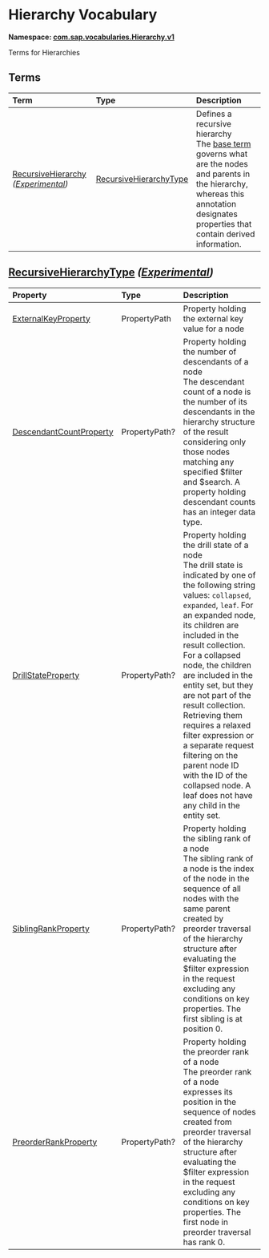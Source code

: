 # Hierarchy Vocabulary
**Namespace: [com.sap.vocabularies.Hierarchy.v1](Hierarchy.xml)**

Terms for Hierarchies


## Terms

Term|Type|Description
:---|:---|:----------
[RecursiveHierarchy](./Hierarchy.xml#L38:~:text=<Term%20Name="-,RecursiveHierarchy,-") *([Experimental](Common.md#Experimental))*|[RecursiveHierarchyType](#RecursiveHierarchyType)|<a name="RecursiveHierarchy"></a>Defines a recursive hierarchy<br>The [base term](https://oasis-tcs.github.io/odata-vocabularies/vocabularies/Org.OData.Aggregation.V1.html#RecursiveHierarchy) governs what are the nodes and parents in the hierarchy, whereas this annotation designates properties that contain derived information.

## <a name="RecursiveHierarchyType"></a>[RecursiveHierarchyType](./Hierarchy.xml#L46:~:text=<ComplexType%20Name="-,RecursiveHierarchyType,-") *([Experimental](Common.md#Experimental))*


Property|Type|Description
:-------|:---|:----------
[ExternalKeyProperty](./Hierarchy.xml#L48:~:text=<ComplexType%20Name="-,RecursiveHierarchyType,-")|PropertyPath|Property holding the external key value for a node
[DescendantCountProperty](./Hierarchy.xml#L51:~:text=<ComplexType%20Name="-,RecursiveHierarchyType,-")|PropertyPath?|Property holding the number of descendants of a node<br>The descendant count of a node is the number of its descendants in the hierarchy structure of the result considering only those nodes matching any specified $filter and $search. A property holding descendant counts has an integer data type.
[DrillStateProperty](./Hierarchy.xml#L55:~:text=<ComplexType%20Name="-,RecursiveHierarchyType,-")|PropertyPath?|Property holding the drill state of a node<br>The drill state is indicated by one of the following string values: `collapsed`, `expanded`, `leaf`. For an expanded node, its children are included in the result collection. For a collapsed node, the children are included in the entity set, but they are not part of the result collection. Retrieving them requires a relaxed filter expression or a separate request filtering on the parent node ID with the ID of the collapsed node. A leaf does not have any child in the entity set.
[SiblingRankProperty](./Hierarchy.xml#L59:~:text=<ComplexType%20Name="-,RecursiveHierarchyType,-")|PropertyPath?|Property holding the sibling rank of a node<br>The sibling rank of a node is the index of the node in the sequence of all nodes with the same parent created by preorder traversal of the hierarchy structure after evaluating the $filter expression in the request excluding any conditions on key properties. The first sibling is at position 0.
[PreorderRankProperty](./Hierarchy.xml#L63:~:text=<ComplexType%20Name="-,RecursiveHierarchyType,-")|PropertyPath?|Property holding the preorder rank of a node<br>The preorder rank of a node expresses its position in the sequence of nodes created from preorder traversal of the hierarchy structure after evaluating the $filter expression in the request excluding any conditions on key properties. The first node in preorder traversal has rank 0.
